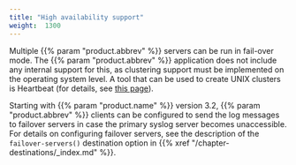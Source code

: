 ```yaml
---
title: "High availability support"
weight:  1300
---
```

<!-- DISCLAIMER: This file is based on the syslog-ng Open Source Edition documentation https://github.com/balabit/syslog-ng-ose-guides/commit/2f4a52ee61d1ea9ad27cb4f3168b95408fddfdf2 and is used under the terms of The syslog-ng Open Source Edition Documentation License. The file has been modified by Axoflow. -->

Multiple {{% param "product.abbrev" %}} servers can be run in fail-over mode. The {{% param "product.abbrev" %}} application does not include any internal support for this, as clustering support must be implemented on the operating system level. A tool that can be used to create UNIX clusters is Heartbeat (for details, see [this page](http://www.linux-ha.org/wiki/Main_Page/)).

Starting with {{% param "product.name" %}} version 3.2, {{% param "product.abbrev" %}} clients can be configured to send the log messages to failover servers in case the primary syslog server becomes unaccessible. For details on configuring failover servers, see the description of the `failover-servers()` destination option in {{% xref "/chapter-destinations/_index.md" %}}.
